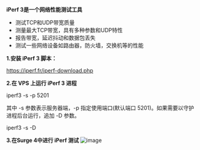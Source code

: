 
**iPerf 3是一个网络性能测试工具**

- 测试TCP和UDP带宽质量
- 测量最大TCP带宽，具有多种参数和UDP特性
- 报告带宽，延迟抖动和数据包丢失
- 测试一些网络设备如路由器，防火墙，交换机等的性能

**1.安装 iPerf 3 脚本：**

https://iperf.fr/iperf-download.php

**2.在 VPS 上运行 iPerf 3 进程**

   iperf3 -s -p 5201

其中 -s 参数表示服务器端，-p 指定使用端口(默认端口 5201)。如果需要以守护进程后台运行，追加 -D 参数。

   iperf3 -s -D

**3.在Surge 4中进行 iPerf 测试**
![image](https://github.com/iJony/iPerf-3-Test/blob/master/IMG_485.JPEG)







